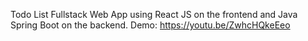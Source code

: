 Todo List Fullstack Web App using React JS on the frontend and Java Spring Boot on the backend.
Demo: https://youtu.be/ZwhcHQkeEeo
